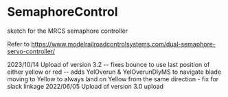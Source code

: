 # SemaphoreControl
sketch for the MRCS semaphore controller

Refer to 
https://www.modelrailroadcontrolsystems.com/dual-semaphore-servo-controller/

2023/10/14 Upload of version 3.2
-- fixes bounce to use last position of either yellow or red
-- adds YelOverun & YelOverunDlyMS to navigate blade moving to Yellow to
   always land on Yellow from the same direction - fix for slack linkage
2022/06/05 Upload of version 3.0 upload
